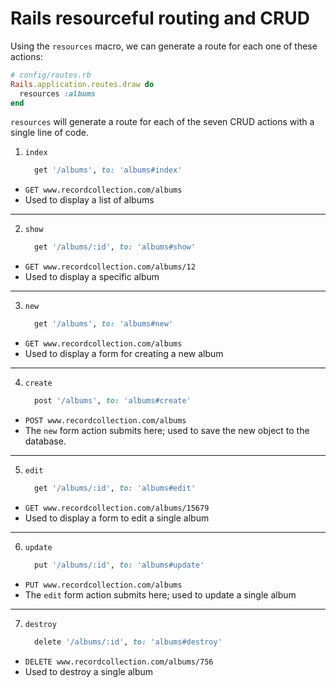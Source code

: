 # Rails resourceful routing and CRUD

Using the `resources` macro, we can generate a route for each one of these actions:

```ruby
# config/routes.rb
Rails.application.routes.draw do
  resources :albums
end
```

`resources` will generate a route for each of the seven CRUD actions with a single line of code.

1. `index`

   ```ruby
     get '/albums', to: 'albums#index'
   ```

  - `GET www.recordcollection.com/albums`
  - Used to display a list of albums
----
2. `show`

   ```ruby
     get '/albums/:id', to: 'albums#show'
   ```

  - `GET www.recordcollection.com/albums/12`
  - Used to display a specific album
----
3. `new`

   ```ruby
     get '/albums', to: 'albums#new'
   ```

  - `GET www.recordcollection.com/albums`
  - Used to display a form for creating a new album
----
4. `create`

   ```ruby
     post '/albums', to: 'albums#create'
   ```

  - `POST www.recordcollection.com/albums`
  - The `new` form action submits here; used to save the new object to the database.
----
5. `edit`

   ```ruby
     get '/albums/:id', to: 'albums#edit'
   ```

  - `GET www.recordcollection.com/albums/15679`
  - Used to display a form to edit a single album
----
6. `update`

   ```ruby
     put '/albums/:id', to: 'albums#update'
   ```

  - `PUT www.recordcollection.com/albums`
  - The `edit` form action submits here; used to update a single album
----
7. `destroy`

   ```ruby
     delete '/albums/:id', to: 'albums#destroy'
   ```
  - `DELETE www.recordcollection.com/albums/756`
  - Used to destroy a single album
